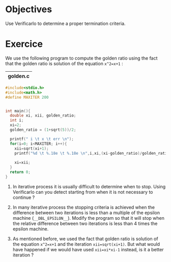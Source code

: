 # Objectives
Use Verificarlo to determine a proper termination criteria.

# Exercice
We use the following program to compute the golden ratio using the fact that the golden ratio is solution of the equation `x^2=x+1` : 

|golden.c|
|---------|
```C
#include<stdio.h>
#include<math.h>
#define MAXITER 200


int main(){
  double xi, xii, golden_ratio;
  int i;
  xi=2;
  golden_ratio = (1+sqrt(5))/2;

  printf(" i \t x \t err \n");
  for(i=0; i<MAXITER; i++){
    xii=sqrt(xi+1);
    printf("%d \t %.18e \t %.18e \n",i,xi,(xi-golden_ratio)/golden_ratio);
 
    xi=xii;
  }
  return 0;
}
```
1. In iterative process it is usually difficult to determine when to stop. Using Verificarlo can you detect starting from when it is not necessary to continue ?

2. In many iterative process the stopping criteria is achieved when the difference between two iterations is less than a multiple of the epsilon machine (`__DBL_EPSILON__`). Modify the program so that it will stop when the relative difference between two iterations is less than 4 times the epsilon machine.

3. As mentioned before, we used the fact that golden ratio is solution of the equation `x^2=x+1` and the iteration `xii=sqrt(xi+1)`. But what would have happened if we would have used `xii=xi*xi-1` instead, is it a better iteration ?
